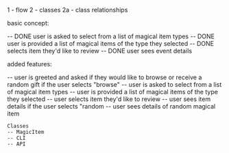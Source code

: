 1 - flow
2 - classes
    2a - class relationships

basic concept:

-- DONE user is asked to select from a list of magical item types
-- DONE user is provided a list of magical items of the type they selected
-- DONE selects item they'd like to review
-- DONE user sees event details 

added features:

-- user is greeted and asked if they would like to browse or receive a random gift
    if the user selects "browse"
    -- user is asked to select from a list of magical item types
    -- user is provided a list of magical items of the type they selected
    -- user selects item they'd like to review
    -- user sees item details 
    if the user selects "random
    -- user sees details of random magical item

    Classes 
    -- MagicItem
    -- CLI
    -- API



